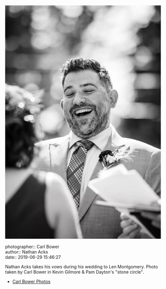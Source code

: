 ![Nathan Acks takes his vows](assets/2019-06-29-set-1-the-ceremony-27.webp)

photographer:: Carl Bower  
author:: Nathan Acks  
date:: 2019-06-29 15:46:27

Nathan Acks takes his vows during his wedding to Len Montgomery. Photo taken by Carl Bower in Kevin Gilmore & Pam Dayton's "stone circle".

* [Carl Bower Photos](https://carlbowerphotos.com)
